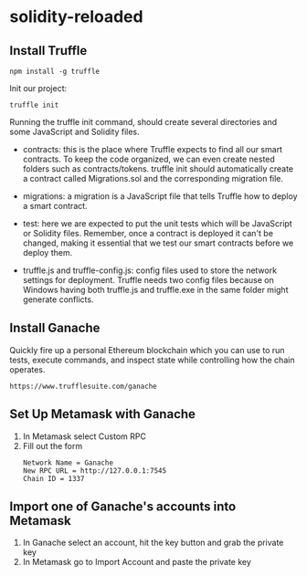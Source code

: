 # solidity-reloaded

## Install Truffle
```
npm install -g truffle
```

Init our project:
```
truffle init
```
Running the truffle init command, should create several directories and some JavaScript and Solidity files.

* contracts: this is the place where Truffle expects to find all our smart contracts. To keep the code organized, we can even create nested folders such as contracts/tokens.
truffle init should automatically create a contract called Migrations.sol and the corresponding migration file.

* migrations: a migration is a JavaScript file that tells Truffle how to deploy a smart contract.

* test: here we are expected to put the unit tests which will be JavaScript or Solidity files. Remember, once a contract is deployed it can't be changed, making it essential that we test our smart contracts before we deploy them.

* truffle.js and truffle-config.js: config files used to store the network settings for deployment. Truffle needs two config files because on Windows having both truffle.js and truffle.exe in the same folder might generate conflicts. 

## Install Ganache
Quickly fire up a personal Ethereum blockchain which you can use to run tests, execute commands, and inspect state while controlling how the chain operates.
```
https://www.trufflesuite.com/ganache
```

## Set Up Metamask with Ganache

1. In Metamask select Custom RPC
2. Fill out the form
   ```
   Network Name = Ganache
   New RPC URL = http://127.0.0.1:7545
   Chain ID = 1337
   ```

## Import one of Ganache's accounts into Metamask

1. In Ganache select an account, hit the key button and grab the private key
2. In Metamask go to Import Account and paste the private key
